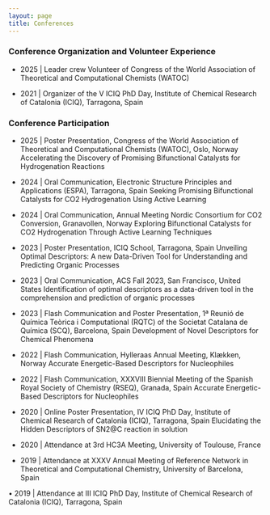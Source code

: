 ```yaml
---
layout: page
title: Conferences
---
```


### Conference Organization and Volunteer Experience

-	2025 | Leader crew Volunteer of Congress of the World Association of Theoretical and Computational Chemists (WATOC)

-	2021 | Organizer of the V ICIQ PhD Day, Institute of Chemical Research of Catalonia (ICIQ), Tarragona, Spain

### Conference Participation

-	2025 | Poster Presentation, Congress of the World Association of Theoretical and Computational Chemists (WATOC), Oslo, Norway
  Accelerating the Discovery of Promising Bifunctional Catalysts for Hydrogenation Reactions

-	2024 | Oral Communication, Electronic Structure Principles and Applications (ESPA), Tarragona, Spain
Seeking Promising Bifunctional Catalysts for CO2 Hydrogenation Using Active Learning

-	2024 | Oral Communication, Annual Meeting Nordic Consortium for CO2 Conversion, Granavollen, Norway
Exploring Bifunctional Catalysts for CO2 Hydrogenation Through Active Learning Techniques

-	2023 | Poster Presentation, ICIQ School, Tarragona, Spain
Unveiling Optimal Descriptors: A new Data-Driven Tool for Understanding and Predicting Organic Processes

-	2023 | Oral Communication, ACS Fall 2023, San Francisco, United States 
Identification of optimal descriptors as a data-driven tool in the comprehension and prediction of organic processes

-	2023 | Flash Communication and Poster Presentation, 1ª Reunió de Química Teòrica i Computational (RQTC) of the Societat Catalana de Química (SCQ), Barcelona, Spain
Development of Novel Descriptors for Chemical Phenomena

-	2022 | Flash Communication, Hylleraas Annual Meeting, Klækken, Norway
Accurate Energetic-Based Descriptors for Nucleophiles 

-	2022 | Flash Communication, XXXVIII Biennial Meeting of the Spanish Royal Society of Chemistry (RSEQ), Granada, Spain
Accurate Energetic-Based Descriptors for Nucleophiles

-	2020 | Online Poster Presentation, IV ICIQ PhD Day, Institute of Chemical Research of Catalonia (ICIQ), Tarragona, Spain
Elucidating the Hidden Descriptors of SN2@C reaction in solution 

-	2020 | Attendance at 3rd HC3A Meeting, University of Toulouse, France

-	2019 | Attendance at XXXV Annual Meeting of Reference Network in Theoretical and Computational Chemistry, University of Barcelona, Spain

•	2019 | Attendance at III ICIQ PhD Day, Institute of Chemical Research of Catalonia (ICIQ), Tarragona, Spain

